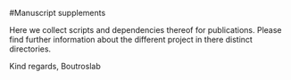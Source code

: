 #Manuscript supplements

Here we collect scripts and dependencies thereof for publications. Please find further information about the different project in there distinct directories.

Kind regards,
Boutroslab